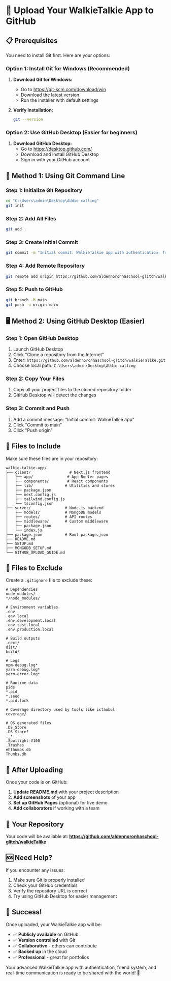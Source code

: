 # 🚀 Upload Your WalkieTalkie App to GitHub

## 📋 Prerequisites

You need to install Git first. Here are your options:

### Option 1: Install Git for Windows (Recommended)

1. **Download Git for Windows:**
   - Go to https://git-scm.com/download/win
   - Download the latest version
   - Run the installer with default settings

2. **Verify Installation:**
   ```bash
   git --version
   ```

### Option 2: Use GitHub Desktop (Easier for beginners)

1. **Download GitHub Desktop:**
   - Go to https://desktop.github.com/
   - Download and install GitHub Desktop
   - Sign in with your GitHub account

## 🔧 Method 1: Using Git Command Line

### Step 1: Initialize Git Repository
```bash
cd "C:\Users\admin\Desktop\AUdio calling"
git init
```

### Step 2: Add All Files
```bash
git add .
```

### Step 3: Create Initial Commit
```bash
git commit -m "Initial commit: WalkieTalkie app with authentication, friend system, and real-time communication"
```

### Step 4: Add Remote Repository
```bash
git remote add origin https://github.com/aldennoronhaschool-glitch/walkieTalike.git
```

### Step 5: Push to GitHub
```bash
git branch -M main
git push -u origin main
```

## 🖥️ Method 2: Using GitHub Desktop (Easier)

### Step 1: Open GitHub Desktop
1. Launch GitHub Desktop
2. Click "Clone a repository from the Internet"
3. Enter: `https://github.com/aldennoronhaschool-glitch/walkieTalike.git`
4. Choose local path: `C:\Users\admin\Desktop\AUdio calling`

### Step 2: Copy Your Files
1. Copy all your project files to the cloned repository folder
2. GitHub Desktop will detect the changes

### Step 3: Commit and Push
1. Add a commit message: "Initial commit: WalkieTalkie app"
2. Click "Commit to main"
3. Click "Push origin"

## 📁 Files to Include

Make sure these files are in your repository:

```
walkie-talkie-app/
├── client/                 # Next.js frontend
│   ├── app/               # App Router pages
│   ├── components/        # React components
│   ├── lib/              # Utilities and stores
│   ├── package.json
│   ├── next.config.js
│   ├── tailwind.config.js
│   └── tsconfig.json
├── server/               # Node.js backend
│   ├── models/           # MongoDB models
│   ├── routes/           # API routes
│   ├── middleware/       # Custom middleware
│   ├── package.json
│   └── index.js
├── package.json          # Root package.json
├── README.md
├── SETUP.md
├── MONGODB_SETUP.md
└── GITHUB_UPLOAD_GUIDE.md
```

## 🚫 Files to Exclude

Create a `.gitignore` file to exclude these:

```gitignore
# Dependencies
node_modules/
*/node_modules/

# Environment variables
.env
.env.local
.env.development.local
.env.test.local
.env.production.local

# Build outputs
.next/
dist/
build/

# Logs
npm-debug.log*
yarn-debug.log*
yarn-error.log*

# Runtime data
pids
*.pid
*.seed
*.pid.lock

# Coverage directory used by tools like istanbul
coverage/

# OS generated files
.DS_Store
.DS_Store?
._*
.Spotlight-V100
.Trashes
ehthumbs.db
Thumbs.db
```

## 🎯 After Uploading

Once your code is on GitHub:

1. **Update README.md** with your project description
2. **Add screenshots** of your app
3. **Set up GitHub Pages** (optional) for live demo
4. **Add collaborators** if working with a team

## 🔗 Your Repository

Your code will be available at:
**https://github.com/aldennoronhaschool-glitch/walkieTalike**

## 🆘 Need Help?

If you encounter any issues:
1. Make sure Git is properly installed
2. Check your GitHub credentials
3. Verify the repository URL is correct
4. Try using GitHub Desktop for easier management

## 🎉 Success!

Once uploaded, your WalkieTalkie app will be:
- ✅ **Publicly available** on GitHub
- ✅ **Version controlled** with Git
- ✅ **Collaborative** - others can contribute
- ✅ **Backed up** in the cloud
- ✅ **Professional** - great for portfolios

Your advanced WalkieTalkie app with authentication, friend system, and real-time communication is ready to be shared with the world! 🚀
